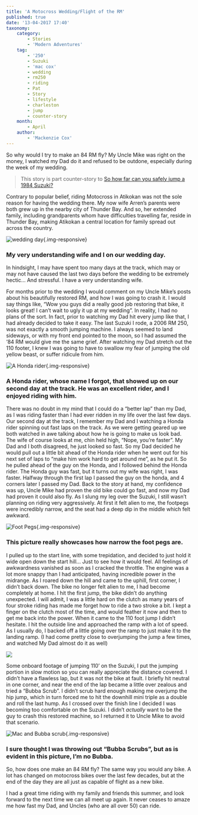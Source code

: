 ```yaml
---
title: 'A Motocross Wedding/Flight of the RM'
published: true
date: '13-04-2017 17:40'
taxonomy:
    category:
        - Stories
        - 'Modern Adventures'
    tag:
        - '250'
        - Suzuki
        - 'mac cox'
        - wedding
        - rm250
        - riding
        - Pat
        - Story
        - lifestyle
        - charleston
        - jump
        - counter-story
    month:
        - April
    author:
        - 'Mackenzie Cox'
---
```


So why would I try to make an 84 RM fly? My Uncle Mike was right on the money, I watched my Dad do it and refused to be outdone, especially during the week of my wedding.

> This story is part counter-story to [So how far can you safely jump a 1984 Suzuki?](http://localhost/vintagemoto.ca/notes/jumping-big-at-charleston)

Contrary to popular belief, riding Motocross in Atikokan was not the sole reason for having the wedding there. My now wife Arren’s parents were both grew up in the nearby city of Thunder Bay. And so, her extended family, including grandparents whom have difficulties travelling far, reside in Thunder Bay, making Atikokan a central location for family spread out across the country. 

![wedding day](wedding.jpg){.img-responsive}
### My very understanding wife and I on our wedding day.

In hindsight, I may have spent too many days at the track, which may or may not have caused the last two days before the wedding to be extremely hectic… And stressful. I have a very understanding wife.

For months prior to the wedding I would comment on my Uncle Mike’s posts about his beautifully restored RM, and how I was going to crash it. I would say things like, “Wow you guys did a really good job restoring that bike, it looks great! I can’t wait to ugly it up at my wedding”. In reality, I had no plans of the sort. In fact, prior to watching my Dad hit every jump like that, I had already decided to take it easy.
The last Suzuki I rode, a 2006 RM 250, was not exactly a smooth jumping machine. I always seemed to land sideways, or with my front end pointed to the moon, so I had assumed the ‘84 RM would give me the same grief. After watching my Dad stretch out the 110 footer, I knew I was going to have to swallow my fear of jumping the old yellow beast, or suffer ridicule from him.

![A Honda rider](honda-rider.jpg?cropResize800,800){.img-responsive}
### A Honda rider, whose name I forgot, that showed up on our second day at the track. He was an excellent rider, and I enjoyed riding with him.

There was no doubt in my mind that I could do a “better lap” than my Dad, as I was riding faster than I had ever ridden in my life over the last few days. Our second day at the track, I remember my Dad and I watching a Honda rider spinning out fast laps on the track. As we were getting geared up we both watched in awe talking about how he is going to make us look bad. The wife of course looks at me, chin held high, “Nope, you’re faster”. My Dad and I both disagreed, he just looked so fast. So my Dad decided he would pull out a little bit ahead of the Honda rider when he went out for his next set of laps to “make him work hard to get around me”, as he put it. So he pulled ahead of the guy on the Honda, and I followed behind the Honda rider. The Honda guy was fast, but it turns out my wife was right, I was faster. Halfway through the first lap I passed the guy on the honda, and 4 corners later I passed my Dad.
Back to the story at hand, my confidence was up, Uncle Mike had proven the old bike could go fast, and now my Dad had proven it could also fly. As I slung my leg over the Suzuki, I still wasn’t planning on riding very aggressively. At first it felt alien to me, the footpegs were incredibly narrow, and the seat had a deep dip in the middle which felt awkward. 

![Foot Pegs](foot-pegs.jpg?cropResize800,800){.img-responsive}
### This picture really showcases how narrow the foot pegs are.

I pulled up to the start line, with some trepidation, and decided to just hold it wide open down the start hill… Just to see how it would feel. All feelings of awkwardness vanished as soon as I cracked the throttle. The engine was a lot more snappy than I had anticipated, having incredible power in the midrange. As I roared down the hill and came to the uphill, first corner, I didn’t back down. The bike no longer felt alien to me, I had become completely at home. I hit the first jump, the bike didn’t do anything unexpected. I will admit, I was a little hard on the clutch as many years of four stroke riding has made me forget how to ride a two stroke a bit. I kept a finger on the clutch most of the time, and would feather it now and then to get me back into the power. When it came to the 110 foot jump I didn’t hesitate. I hit the outside line and approached the ramp with a lot of speed. As I usually do, I backed off a little going over the ramp to just make it to the landing ramp. (I had come pretty close to overjumping the jump a few times, and watched My Dad almost do it as well)

![](https://youtu.be/xXik70IrQBw)

Some onboard footage of jumping 110’ on the Suzuki, I put the jumping portion in slow motion so you can really appreciate the distance covered.
I didn’t have a flawless lap, but it was not the bike at fault. I briefly hit neutral in one corner, and near the end of the lap became a little over zealous and tried a “Bubba Scrub”. I didn’t scrub hard enough making me overjump the hip jump, which in turn forced me to hit the downhill mini triple as a double and roll the last hump. As I crossed over the finish line I decided I was becoming too comfortable on the Suzuki. I didn’t *actually* want to be the guy to crash this restored machine, so I returned it to Uncle Mike to avoid that scenario.

![Mac and Bubba scrub](scrub.jpg){.img-responsive}
### I sure thought I was throwing out “Bubba Scrubs”, but as is evident in this picture, I’m no Bubba.

So, how does one make an 84 RM fly? The same way you would any bike. A lot has changed on motocross bikes over the last few decades, but at the end of the day they are all just as capable of flight as a new bike.

I had a great time riding with my family and friends this summer, and look forward to the next time we can all meet up again. It never ceases to amaze me how fast my Dad, and Uncles (who are all over 50) can ride. 

